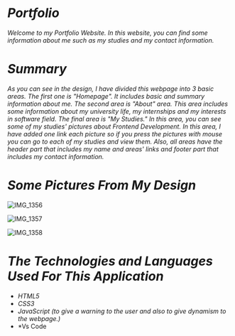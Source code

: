 # *Portfolio*
*Welcome to my Portfolio Website. In this website, you can find some information about me such as my studies and my contact information.*
# *Summary*
*As you can see in the design, I have divided this webpage into 3 basic areas. The first one is "Homepage". It includes basic and summary information about me. The second area is "About" area. This area includes some information about my university life, my internships and my interests in software field. The final area is "My Studies." In this area, you can see some of my studies' pictures about Frontend Development. In this area, I have added one link each picture so if you press the pictures with mouse you can go to each of my studies and view them. Also, all areas have the header part that includes my name and areas' links and footer part that includes my contact information.*
# *Some Pictures From My Design*
![IMG_1356](https://user-images.githubusercontent.com/43166866/137592568-fe4e5e1a-0958-4735-8a25-2d6b483a6e97.JPG)

![IMG_1357](https://user-images.githubusercontent.com/43166866/137592578-ddaa3b97-9980-4fc9-9d38-a2c2d4a876f3.JPG)

![IMG_1358](https://user-images.githubusercontent.com/43166866/137592587-e7a5c9f5-8c5e-42a5-a0d9-dff2a37c6af4.JPG)

# *The Technologies and Languages Used For This Application*
- *HTML5*
- *CSS3*
- *JavaScript (to give a warning to the user and also to give dynamism to the webpage.)*
- *Vs Code
